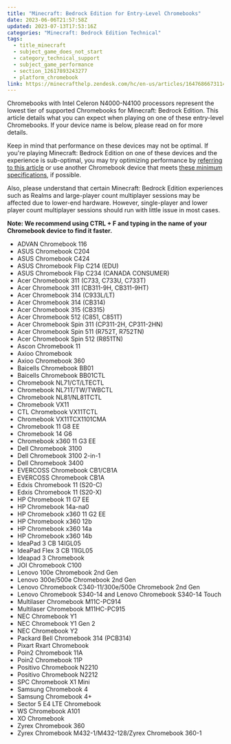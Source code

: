 ```yaml
---
title: "Minecraft: Bedrock Edition for Entry-Level Chromebooks"
date: 2023-06-06T21:57:58Z
updated: 2023-07-13T17:53:16Z
categories: "Minecraft: Bedrock Edition Technical"
tags:
  - title_minecraft
  - subject_game_does_not_start
  - category_technical_support
  - subject_game_performance
  - section_12617893243277
  - platform_chromebook
link: https://minecrafthelp.zendesk.com/hc/en-us/articles/16476866731149-Minecraft-Bedrock-Edition-for-Entry-Level-Chromebooks
---
```


Chromebooks with Intel Celeron N4000-N4100 processors represent the lowest tier of supported Chromebooks for Minecraft: Bedrock Edition. This article details what you can expect when playing on one of these entry-level Chromebooks. If your device name is below, please read on for more details.

Keep in mind that performance on these devices may not be optimal. If you're playing Minecraft: Bedrock Edition on one of these devices and the experience is sub-optimal, you may try optimizing performance by [referring to this article](https://help.minecraft.net/hc/en-us/articles/4410246518669) or use another Chromebook device that meets [these minimum specifications](https://help.minecraft.net/hc/en-us/articles/13803752803725), if possible.

Also, please understand that certain Minecraft: Bedrock Edition experiences such as Realms and large-player count multiplayer sessions may be affected due to lower-end hardware. However, single-player and lower player count multiplayer sessions should run with little issue in most cases.

**Note: We recommend using CTRL + F and typing in the name of your Chromebook device to find it faster.**

-   ADVAN Chromebook 116
-   ASUS Chromebook C204
-   ASUS Chromebook C424
-   ASUS Chromebook Flip C214 (EDU) 
-   ASUS Chromebook Flip C234 (CANADA CONSUMER)
-   Acer Chromebook 311 (C733, C733U, C733T)
-   Acer Chromebook 311 (CB311-9H, CB311-9HT)
-   Acer Chromebook 314 (C933L/LT)
-   Acer Chromebook 314 (CB314)
-   Acer Chromebook 315 (CB315)
-   Acer Chromebook 512 (C851, C851T)
-   Acer Chromebook Spin 311 (CP311-2H, CP311-2HN)
-   Acer Chromebook Spin 511 (R752T, R752TN)
-   Acer Chromebook Spin 512 (R851TN)
-   Ascon Chromebook 11
-   Axioo Chromebook
-   Axioo Chromebook 360
-   Baicells Chromebook BB01
-   Baicells Chromebook BB01CTL 
-   Chromebook NL71/CT/LTECTL 
-   Chromebook NL71T/TW/TWBCTL 
-   Chromebook NL81/NL81TCTL 
-   Chromebook VX11 
-   CTL Chromebook VX11TCTL 
-   Chromebook VX11TCX1101CMA
-   Chromebook 11 G8 EE
-   Chromebook 14 G6
-   Chromebook x360 11 G3 EE
-   Dell Chromebook 3100
-   Dell Chromebook 3100 2-in-1
-   Dell Chromebook 3400
-   EVERCOSS Chromebook CB1/CB1A
-   EVERCOSS Chromebook CB1A
-   Edxis Chromebook 11 (S20-C)
-   Edxis Chromebook 11 (S20-X)
-   HP Chromebook 11 G7 EE
-   HP Chromebook 14a-na0
-   HP Chromebook x360 11 G2 EE
-   HP Chromebook x360 12b
-   HP Chromebook x360 14a
-   HP Chromebook x360 14b
-   IdeaPad 3 CB 14IGL05
-   IdeaPad Flex 3 CB 11IGL05
-   Ideapad 3 Chromebook 
-   JOI Chromebook C100
-   Lenovo 100e Chromebook 2nd Gen
-   Lenovo 300e/500e Chromebook 2nd Gen
-   Lenovo Chromebook C340-11/300e/500e Chromebook 2nd Gen 
-   Lenovo Chromebook S340-14 and Lenovo Chromebook S340-14 Touch
-   Multilaser Chromebook M11C-PC914
-   Multilaser Chromebook M11HC-PC915
-   NEC Chromebook Y1
-   NEC Chromebook Y1 Gen 2
-   NEC Chromebook Y2
-   Packard Bell Chromebook 314 (PCB314)
-   Pixart Rxart Chromebook
-   Poin2 Chromebook 11A
-   Poin2 Chromebook 11P
-   Positivo Chromebook N2210
-   Positivo Chromebook N2212
-   SPC Chromebook X1 Mini
-   Samsung Chromebook 4
-   Samsung Chromebook 4+
-   Sector 5 E4 LTE Chromebook 
-   WS Chromebook A101
-   XO Chromebook 
-   Zyrex Chromebook 360
-   Zyrex Chromebook M432-1/M432-128/Zyrex Chromebook 360-1
